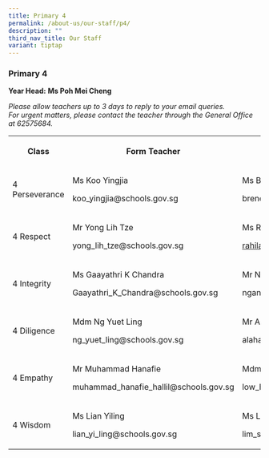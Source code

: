 ```yaml
---
title: Primary 4
permalink: /about-us/our-staff/p4/
description: ""
third_nav_title: Our Staff
variant: tiptap
---
```

<h3><strong>Primary 4</strong></h3>
<p><strong>Year Head:</strong>&nbsp;<strong>Ms Poh Mei Cheng</strong>
</p>
<p><em>Please allow teachers up to 3 days to reply to your email queries.</em>&nbsp;
<br><em>For urgent matters, please contact the teacher through the General Office at 62575684.</em>
</p>
<table style="minWidth: 100px">
<colgroup>
<col>
<col>
<col>
<col>
</colgroup>
<tbody>
<tr>
<th rowspan="1" colspan="1">
<p>Class</p>
</th>
<th rowspan="1" colspan="1">
<p>Form Teacher</p>
</th>
<th rowspan="1" colspan="1">
<p>Co-Form Teacher</p>
</th>
<th rowspan="1" colspan="1">
<p>2nd Co-Form Teacher</p>
</th>
</tr>
<tr>
<td rowspan="1" colspan="1">
<p>4 Perseverance</p>
</td>
<td rowspan="1" colspan="1">
<p>Ms Koo Yingjia</p>
<p><a rel="noopener noreferrer nofollow" target="_blank">koo_yingjia@schools.gov.sg</a>
</p>
</td>
<td rowspan="1" colspan="1">
<p>Ms Brenda Tan</p>
<p><a rel="noopener noreferrer nofollow" target="_blank">brenda_tan_yan_ni@schools.gov.sg</a>
</p>
</td>
<td rowspan="1" colspan="1">
<p>Mdm Nur Hidayah</p>
<p><a rel="noopener noreferrer nofollow" target="_blank">nur_hidayah_abdul_rahman@schools.gov.sg</a>
</p>
</td>
</tr>
<tr>
<td rowspan="1" colspan="1">
<p>4 Respect</p>
</td>
<td rowspan="1" colspan="1">
<p>Mr Yong Lih Tze</p>
<p><a rel="noopener noreferrer nofollow" target="_blank">yong_lih_tze@schools.gov.sg</a>
</p>
</td>
<td rowspan="1" colspan="1">
<p>Ms Rahilah Rahmat</p>
<p><a href="mailto:rahilah_rahmat_a@schools.gov.sg" rel="noopener noreferrer nofollow" target="_blank">rahilah_rahmat_a@schools.gov.sg</a>
</p>
</td>
<td rowspan="1" colspan="1">
<p>Mrs Jennifer Fan</p>
<p><a rel="noopener noreferrer nofollow" target="_blank">fan_lee_bee_yen@schools.gov.sg</a>
</p>
</td>
</tr>
<tr>
<td rowspan="1" colspan="1">
<p>4 Integrity</p>
</td>
<td rowspan="1" colspan="1">
<p>Ms Gaayathri K Chandra</p>
<p><a rel="noopener noreferrer nofollow" target="_blank">Gaayathri_K_Chandra@schools.gov.sg</a>
</p>
</td>
<td rowspan="1" colspan="1">
<p>Mr Ngan Min Boon</p>
<p><a rel="noopener noreferrer nofollow" target="_blank">ngan_min_boon@schools.gov.sg</a>
</p>
</td>
<td rowspan="1" colspan="1">
<p></p>
</td>
</tr>
<tr>
<td rowspan="1" colspan="1">
<p>4 Diligence</p>
</td>
<td rowspan="1" colspan="1">
<p>Mdm Ng Yuet Ling</p>
<p><a rel="noopener noreferrer nofollow" target="_blank">ng_yuet_ling@schools.gov.sg</a>
</p>
</td>
<td rowspan="1" colspan="1">
<p>Mr Alahappan s/o Meyyappan</p>
<p><a rel="noopener noreferrer nofollow" target="_blank">alahappan_meyyappan@schools.gov.sg</a>
</p>
</td>
<td rowspan="1" colspan="1">
<p></p>
</td>
</tr>
<tr>
<td rowspan="1" colspan="1">
<p>4 Empathy</p>
</td>
<td rowspan="1" colspan="1">
<p>Mr Muhammad Hanafie</p>
<p><a rel="noopener noreferrer nofollow" target="_blank">muhammad_hanafie_hallil@schools.gov.sg</a>
</p>
</td>
<td rowspan="1" colspan="1">
<p>Mdm Low Hui Li</p>
<p><a rel="noopener noreferrer nofollow" target="_blank">low_hui_li@schools.gov.sg</a>
</p>
</td>
<td rowspan="1" colspan="1">
<p>Ms Tan Zu Xian</p>
<p><a href="mailto:tan_zu_xian@schools.gov.sg" rel="noopener noreferrer nofollow" target="_blank">tan_zu_xian@schools.gov.sg</a>
</p>
</td>
</tr>
<tr>
<td rowspan="1" colspan="1">
<p>4 Wisdom</p>
</td>
<td rowspan="1" colspan="1">
<p>Ms Lian Yiling</p>
<p><a rel="noopener noreferrer nofollow" target="_blank">lian_yi_ling@schools.gov.sg</a>
</p>
</td>
<td rowspan="1" colspan="1">
<p>Ms Lim Shimin Jasmine</p>
<p><a rel="noopener noreferrer nofollow" target="_blank">lim_shimin@schools.gov.sg</a>
</p>
</td>
<td rowspan="1" colspan="1">
<p></p>
</td>
</tr>
</tbody>
</table>
<p></p>